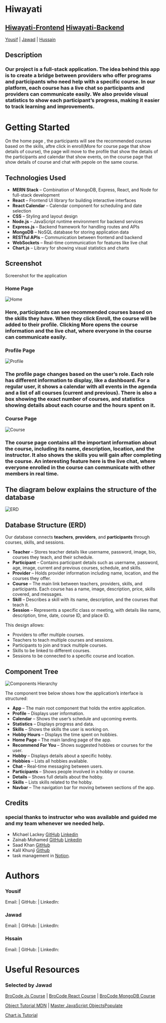 # Hiwayati



## [Hiwayati-Frontend]() [Hiwayati-Backend](https://github.com/0yousif/Hiwayati-backend)

[Yousif](https://github.com/0yousif) |
[Jawad](https://github.com/Jawad-Hassan-J) |
[Hussain](https://github.com/Hussain-Bader)

## Description

### Our project is a full-stack application. The idea behind this app is to create a bridge between providers who offer programs and participants who need help with a specific course. In our platform, each course has a live chat so participants and providers can communicate easily. We also provide visual statistics to show each participant’s progress, making it easier to track learning and improvements.

# Getting Started

On the home page , the participants will see the recommended courses based on the skills,
aftre click in enroll(More for course page that show details of course), the page will move to the profile that show the details of the participants and calendar that show events, on the course page that show details of course and chat with pepole on the same course.

## Technologies Used

- **MERN Stack** – Combination of MongoDB, Express, React, and Node for full-stack development
- **React** – Frontend UI library for building interactive interfaces
- **React Calendar** – Calendar component for scheduling and date selection
- **CSS** – Styling and layout design
- **Node.js** – JavaScript runtime environment for backend services
- **Express.js** – Backend framework for handling routes and APIs
- **MongoDB** – NoSQL database for storing application data
- **RESTful APIs** – Communication between frontend and backend
- **WebSockets** – Real-time communication for features like live chat
- **Chart.js** – Library for showing visual statistics and charts

## Screenshot

Screenshot for the application

### Home Page

![Home](./Pictures/Home.png)

### Here, participants can see recommended courses based on the skills they have. When they click **Enroll**, the course will be added to their profile. Clicking **More** opens the course information and the live chat, where everyone in the course can communicate easily.

### Profile Page

![Profile](./Pictures/profile.png)

### The profile page changes based on the user’s role. Each role has different information to display, like a dashboard. For a regular user, it shows a calendar with all events in the agenda and a list of all courses (current and previous). There is also a box showing the exact number of courses, and statistics showing details about each course and the hours spent on it.

### Course Page

![Course](./Pictures/course.png)

### The course page contains all the important information about the course, including its name, description, location, and the instructor. It also shows the skills you will gain after completing the course. An interesting feature here is the live chat, where everyone enrolled in the course can communicate with other members in real time.

## The diagram below explains the structure of the database

![ERD](./Pictures/ERD.png)

## Database Structure (ERD)

Our database connects **teachers**, **providers**, and **participants** through courses, skills, and sessions.

- **Teacher** – Stores teacher details like username, password, image, bio, courses they teach, and their schedule.
- **Participant** – Contains participant details such as username, password, age, image, current and previous courses, schedule, and skills.
- **Provider** – Holds provider information including name, location, and the courses they offer.
- **Course** – The main link between teachers, providers, skills, and participants. Each course has a name, image, description, price, skills covered, and messages.
- **Skill** – Describes a skill with its name, description, and the courses that teach it.
- **Session** – Represents a specific class or meeting, with details like name, description, time, date, course ID, and place ID.

This design allows:

- Providers to offer multiple courses.
- Teachers to teach multiple courses and sessions.
- Participants to join and track multiple courses.
- Skills to be linked to different courses.
- Sessions to be connected to a specific course and location.

## Component Tree

![Components Hierarchy](./Pictures/ComponentsHierarchy.png)

The component tree below shows how the application’s interface is structured:

- **App** – The main root component that holds the entire application.
- **Profile** – Displays user information.
- **Calendar** – Shows the user’s schedule and upcoming events.
- **Statistics** – Displays progress and data.
- **Skills** – Shows the skills the user is working on.
- **Hobby Hours** – Displays the time spent on hobbies.
- **Home Page** – The main landing page of the app.
- **Recommend For You** – Shows suggested hobbies or courses for the user.
- **Hobby** – Displays details about a specific hobby.
- **Hobbies** – Lists all hobbies available.
- **Chat** – Real-time messaging between users.
- **Participants** – Shows people involved in a hobby or course.
- **Details** – Shows full details about the hobby.
- **Skills** – Lists skills related to the hobby.
- **Navbar** – The navigation bar for moving between sections of the app.

## **Credits**

### special thanks to instructor who was available and guided me and my team whenever we needed help.

- Michael Lackey [GitHub](https://www.linkedin.com/in/michaelglackey/) [Linkedin](https://www.linkedin.com/in/michaelglackey/)
- Zainab Mohamed [GitHub](https://github.com/zeemohamed7) [Linkedin](https://www.linkedin.com/in/zainabmo/)
- Saad Khan [GitHub](https://github.com/saadkhan29)
- Kalil Khunji [Github](https://github.com/KhalilKhunji)
- task management in [Notion](https://github.com/0yousif/Hiwayati-backend).

# Authors

### Yousif

Email:  |
GitHub:  |
LinkedIn:

### Jawad

Email:  |
GitHub:  |
LinkedIn:

### Hssain

Email:  |
GitHub:  |
LinkedIn:

# Useful Resources

### Selected by Jawad

[BroCode Js Course](https://www.bing.com/videos/riverview/relatedvideo?q=brocode+js+course&mid=FA0ED7BCBBF658419A5CFA0ED7BCBBF658419A5C&FORM=VIRE) | [BroCode React Course](https://www.bing.com/videos/riverview/relatedvideo?q=brocode+react+course&mid=4E30B02B13C6F3083A6C4E30B02B13C6F3083A6C&FORM=VIRE) | [BroCode MongoDB Course](https://www.bing.com/videos/riverview/relatedvideo?q=brocode+mongoDb&mid=F8393F6A7EB757830ECEF8393F6A7EB757830ECE&FORM=VIRE)

[Object Tutorial MDN](https://developer.mozilla.org/en-US/docs/Web/JavaScript/Guide/Working_with_objects) | [Master JavaScript Objects](https://www.bing.com/videos/riverview/relatedvideo?&q=master+object+in+java+script&&mid=5502DF2BB1D550DEBF0A5502DF2BB1D550DEBF0A&&FORM=VRDGAR)[Populate](https://www.geeksforgeeks.org/mongodb/mongoose-populate-method/)

[Chart.js Tutorial](https://www.youtube.com/watch?v=XPOSEf40SkQ)
